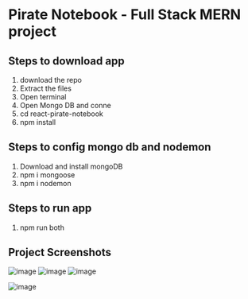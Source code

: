 # Pirate Notebook - Full Stack MERN project
## Steps to download app<br/>
1) download the repo
2) Extract the files
3) Open terminal
4) Open Mongo DB and conne
5) cd react-pirate-notebook
6) npm install

## Steps to config mongo db and nodemon
1) Download and install mongoDB
2) npm i mongoose
3) npm i nodemon

## Steps to run app
1) npm run both

## Project Screenshots
![image](https://user-images.githubusercontent.com/44190927/157844126-be33f46b-3a01-4594-bf72-86d1a4d3de93.png)
![image](https://user-images.githubusercontent.com/44190927/157844164-93edbca1-4f60-4c85-8502-f9657e7f7d77.png)
![image](https://user-images.githubusercontent.com/44190927/157844396-2b78724b-121b-4237-bad0-1bfb0e19a1f3.png)

![image](https://user-images.githubusercontent.com/44190927/157844338-b10f354d-57a0-495d-8e28-756090900d19.png)
